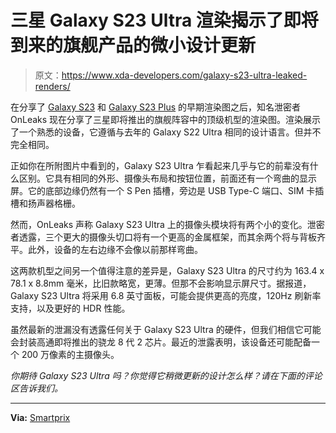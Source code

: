 # 三星 Galaxy S23 Ultra 渲染揭示了即将到来的旗舰产品的微小设计更新

> 原文：<https://www.xda-developers.com/galaxy-s23-ultra-leaked-renders/>

在分享了 [Galaxy S23](https://www.xda-developers.com/galaxy-s23-leaked-renders/) 和 [Galaxy S23 Plus](https://www.xda-developers.com/samsung-galaxy-s23-plus-renders/) 的早期渲染图之后，知名泄密者 OnLeaks 现在分享了三星即将推出的旗舰阵容中的顶级机型的渲染图。渲染展示了一个熟悉的设备，它遵循与去年的 Galaxy S22 Ultra 相同的设计语言。但并不完全相同。

正如你在所附图片中看到的，Galaxy S23 Ultra 乍看起来几乎与它的前辈没有什么区别。它具有相同的外形、摄像头布局和按钮位置，前面还有一个弯曲的显示屏。它的底部边缘仍然有一个 S Pen 插槽，旁边是 USB Type-C 端口、SIM 卡插槽和扬声器格栅。

然而，OnLeaks 声称 Galaxy S23 Ultra 上的摄像头模块将有两个小的变化。泄密者透露，三个更大的摄像头切口将有一个更高的金属框架，而其余两个将与背板齐平。此外，设备的左右边缘不会像以前那样弯曲。

这两款机型之间另一个值得注意的差异是，Galaxy S23 Ultra 的尺寸约为 163.4 x 78.1 x 8.8mm 毫米，比旧款略宽，更薄。但那不会影响显示屏尺寸。据报道，Galaxy S23 Ultra 将采用 6.8 英寸面板，可能会提供更高的亮度，120Hz 刷新率支持，以及更好的 HDR 性能。

虽然最新的泄漏没有透露任何关于 Galaxy S23 Ultra 的硬件，但我们相信它可能会封装高通即将推出的骁龙 8 代 2 芯片。最近的泄露表明，该设备还可能配备一个 200 万像素的主摄像头。

*你期待 Galaxy S23 Ultra 吗？你觉得它稍微更新的设计怎么样？请在下面的评论区告诉我们。*

* * *

**Via:** [Smartprix](https://www.smartprix.com/bytes/exclusive-samsung-galaxy-s23-ultra-first-look-revealed/)